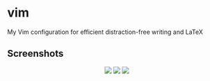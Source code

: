# vim

My Vim configuration for efficient distraction-free writing and LaTeX

## Screenshots

<p align="center">
  <img src="https://i.imgur.com/FpQJdE3.png">
  <img src="https://i.imgur.com/loUOOKB.png">
  <img src="https://i.imgur.com/niwufF4.png">
</p>



